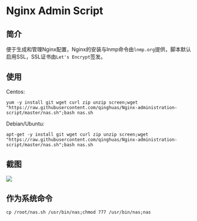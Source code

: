 # Nginx Admin Script

简介
---
便于生成和管理Nginx配置，Nginx的安装与lnmp命令由`lnmp.org`提供，脚本默认启用SSL，SSL证书由`Let's Encrypt`签发。

使用
---
Centos:
```
yum -y install git wget curl zip unzip screen;wget "https://raw.githubusercontent.com/qinghuas/Nginx-administration-script/master/nas.sh";bash nas.sh
```

Debian/Ubuntu:
```
apt-get -y install git wget curl zip unzip screen;wget "https://raw.githubusercontent.com/qinghuas/Nginx-administration-script/master/nas.sh";bash nas.sh
```

截图
---
![](https://raw.githubusercontent.com/qinghuas/Nginx-Admin-Script/master/V.1.3.png)

作为系统命令
---
```
cp /root/nas.sh /usr/bin/nas;chmod 777 /usr/bin/nas;nas
```
